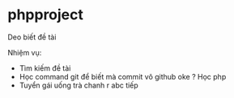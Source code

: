 # phpproject
Deo biết đề tài

Nhiệm vụ:

- Tìm kiếm đề tài
- Học command git để biết mà commit vô github oke ? Học php
- Tuyển gái uống trà chanh r abc tiếp
